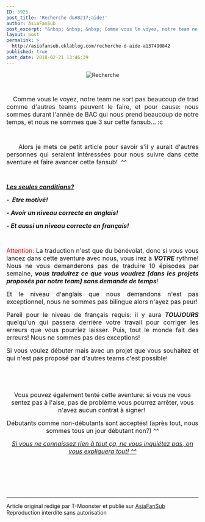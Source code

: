 ```yaml
---
ID: 5925
post_title: 'Recherche d&#8217;aide!'
author: AsiaFanSub
post_excerpt: "&nbsp; &nbsp; &nbsp; Comme vous le voyez, notre team ne sort pas beaucoup de trad comme d'autres teams peuvent le faire, et pour cause: nous sommes durant l'ann&eacute;e de BAC qui nous prend beaucoup de notre temps, et nous ne sommes que 3 sur cette fansub... :c &nbsp; &nbsp; &nbsp; &nbsp;Alors je mets ce petit article pour savoir..."
layout: post
permalink: >
  http://asiafansub.eklablog.com/recherche-d-aide-a137490842
published: true
post_date: 2018-02-21 13:46:39
---
```

<p style="text-align: center;"><img src="https://united-subs.dearclouds.com/wp-content/uploads/2018/05/d3e6e8ae6c19419041834a1d116b94a9.jpg" alt="Recherche"/></p>
<p style="text-align: justify;">&nbsp;</p>
<p style="text-align: justify;">&nbsp; &nbsp;<span style="font-size: 12pt;"> Comme vous le voyez, notre team ne sort pas beaucoup de trad comme d'autres teams peuvent le faire, et pour cause: nous sommes durant l'ann&eacute;e de BAC qui nous prend beaucoup de notre temps, et nous ne sommes que 3 sur cette fansub... :c</span></p>
<p style="text-align: justify;">&nbsp;</p>
<p style="text-align: justify;"><span style="font-size: 12pt;">&nbsp; &nbsp; &nbsp;Alors je mets ce petit article pour savoir s'il y aurait d'autres personnes qui seraient int&eacute;ress&eacute;es pour nous suivre dans cette aventure et faire avancer cette fansub!&nbsp; ^^</span></p>
<p style="text-align: justify;">&nbsp;</p>
<p><span style="text-decoration: underline;"><em><strong><span style="font-size: 12pt;">Les seules conditions?</span></strong></em></span></p>
<p><em><strong><span style="font-size: 12pt;">-&nbsp; Etre motiv&eacute;!&nbsp;</span></strong></em></p>
<p><em><strong><span style="font-size: 12pt;">- Avoir un niveau correcte en anglais!</span></strong></em></p>
<p><em><strong><span style="font-size: 12pt;">- Et aussi un niveau correcte en fran&ccedil;ais!&nbsp;</span></strong></em></p>
<p>&nbsp;</p>
<p style="text-align: justify;"><span style="font-size: 12pt;"><span style="color: #ff0000;">Attention:</span> La traduction n'est que du b&eacute;n&eacute;volat, donc si vous vous lancez dans cette aventure avec nous, vous irez &agrave; <strong><em>VOTRE</em></strong> rythme! Nous ne vous demanderons pas de traduire 10 &eacute;pisodes par semaine, <em><strong>vous traduirez ce que vous voudrez [dans les projets propos&eacute;s par notre team] sans demande de temps</strong></em>!&nbsp;</span></p>
<p style="text-align: justify;"><span style="font-size: 12pt;">Et le niveau d'anglais que nous demandons n'est pas exceptionnel, nous ne sommes pas bilingue alors n'ayez pas peur!</span></p>
<p style="text-align: justify;"><span style="font-size: 12pt;">Pareil pour le niveau de fran&ccedil;ais requis: il y aura <em><strong>TOUJOURS</strong></em> quelqu'un qui passera derri&egrave;re votre travail pour corriger les erreurs que vous pourriez laisser. Puis, tout le monde fait des erreurs! Nous ne sommes pas des exceptions!&nbsp;</span></p>
<p style="text-align: justify;"><span style="font-size: 12pt;">Si vous voulez d&eacute;buter mais avec un projet que vous souhaitez et qui n'est pas propos&eacute; par d'autres teams c'est possible!&nbsp;</span></p>
<p style="text-align: justify;">&nbsp;</p>
<p style="text-align: justify;">&nbsp;</p>
<p style="text-align: center;"><span style="font-size: 12pt;">Vous pouvez &eacute;galement tent&eacute; cette aventure: si vous ne vous sentez pas &agrave; l'aise, pas de probl&egrave;me vous pourrez arr&ecirc;ter, vous n'avez aucun contrat &agrave; signer!&nbsp;</span></p>
<p style="text-align: center;"><span style="font-size: 12pt;">D&eacute;butants comme non-d&eacute;butants sont accept&eacute;s! (apr&egrave;s tout, nous sommes tous un jour d&eacute;butant non?) ^^</span></p>
<p style="text-align: center;"><span style="text-decoration: underline;"><em><span style="font-size: 12pt;">Si vous ne connaissez rien &agrave; tout &ccedil;a, ne vous inqui&eacute;tez pas, on vous expliquera tout! ^^</span></em></span></p>
<p style="text-align: justify;">&nbsp;</p><br /><br /><br /><hr />Article original rédigé par T-Moonster et publié sur <a href="http://asiafansub.eklablog.com/">AsiaFanSub</a> <br /> Reproduction interdite sans autorisation